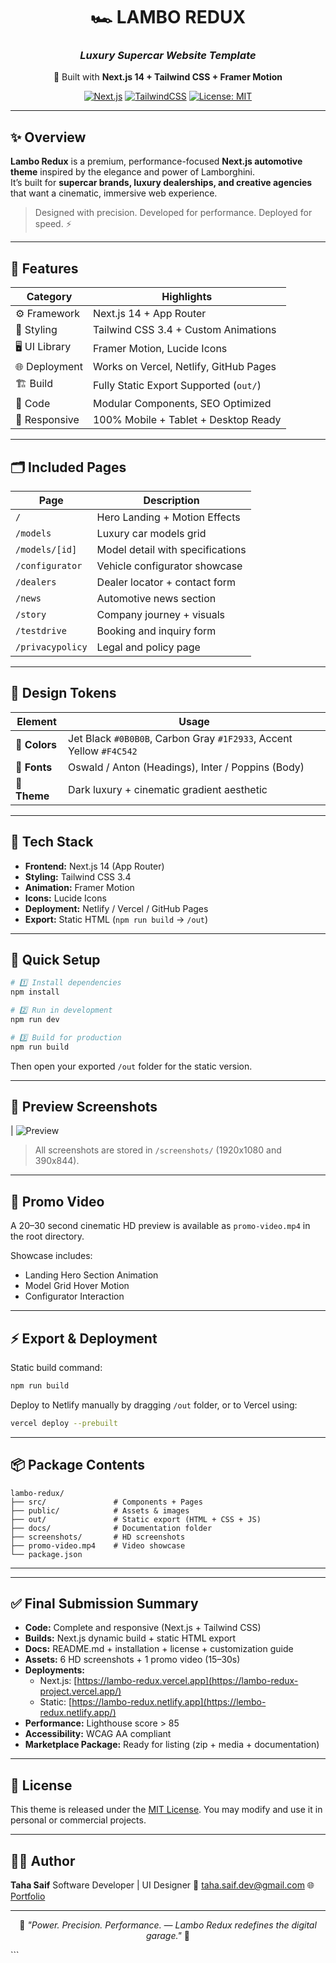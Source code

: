<div align="center">

# 🏎️ **LAMBO REDUX**
### _Luxury Supercar Website Template_

🚀 Built with **Next.js 14 + Tailwind CSS + Framer Motion**

[![Next.js](https://img.shields.io/badge/Next.js-14-black?style=flat&logo=nextdotjs)](https://nextjs.org/)
[![TailwindCSS](https://img.shields.io/badge/TailwindCSS-3.4-blue?style=flat&logo=tailwindcss)](https://tailwindcss.com/)
[![License: MIT](https://img.shields.io/badge/license-MIT-green.svg)](./LICENSE.md)

</div>

---

## ✨ Overview

**Lambo Redux** is a premium, performance-focused **Next.js automotive theme** inspired by the elegance and power of Lamborghini.  
It’s built for **supercar brands, luxury dealerships, and creative agencies** that want a cinematic, immersive web experience.

> Designed with precision. Developed for performance. Deployed for speed. ⚡

---

## 🧩 Features

| Category | Highlights |
|-----------|-------------|
| ⚙️ Framework | Next.js 14 + App Router |
| 🎨 Styling | Tailwind CSS 3.4 + Custom Animations |
| 🖥️ UI Library | Framer Motion, Lucide Icons |
| 🌐 Deployment | Works on Vercel, Netlify, GitHub Pages |
| 🏗️ Build | Fully Static Export Supported (`out/`) |
| 🧱 Code | Modular Components, SEO Optimized |
| 📱 Responsive | 100% Mobile + Tablet + Desktop Ready |

---

## 🗂️ Included Pages

| Page | Description |
|------|--------------|
| `/` | Hero Landing + Motion Effects |
| `/models` | Luxury car models grid |
| `/models/[id]` | Model detail with specifications |
| `/configurator` | Vehicle configurator showcase |
| `/dealers` | Dealer locator + contact form |
| `/news` | Automotive news section |
| `/story` | Company journey + visuals |
| `/testdrive` | Booking and inquiry form |
| `/privacypolicy` | Legal and policy page |

---

## 🧠 Design Tokens

| Element | Usage |
|----------|--------|
| 🎨 **Colors** | Jet Black `#0B0B0B`, Carbon Gray `#1F2933`, Accent Yellow `#F4C542` |
| 🧩 **Fonts** | Oswald / Anton (Headings), Inter / Poppins (Body) |
| 🌌 **Theme** | Dark luxury + cinematic gradient aesthetic |

---

## 🧱 Tech Stack

- **Frontend:** Next.js 14 (App Router)
- **Styling:** Tailwind CSS 3.4
- **Animation:** Framer Motion
- **Icons:** Lucide Icons
- **Deployment:** Netlify / Vercel / GitHub Pages
- **Export:** Static HTML (`npm run build` → `/out`)

---

## 🧰 Quick Setup

```bash
# 1️⃣ Install dependencies
npm install

# 2️⃣ Run in development
npm run dev

# 3️⃣ Build for production
npm run build
````

Then open your exported `/out` folder for the static version.

---

## 📸 Preview Screenshots

| ![Preview](../Screenshots/Hero.png) 

> All screenshots are stored in `/screenshots/` (1920x1080 and 390x844).

---

## 🎥 Promo Video

A 20–30 second cinematic HD preview is available as `promo-video.mp4` in the root directory.

Showcase includes:

* Landing Hero Section Animation
* Model Grid Hover Motion
* Configurator Interaction

---

## ⚡ Export & Deployment

Static build command:

```bash
npm run build
```

Deploy to Netlify manually by dragging `/out` folder,
or to Vercel using:

```bash
vercel deploy --prebuilt
```

---

## 📦 Package Contents

```
lambo-redux/
├── src/               # Components + Pages
├── public/            # Assets & images
├── out/               # Static export (HTML + CSS + JS)
├── docs/              # Documentation folder
├── screenshots/       # HD screenshots
├── promo-video.mp4    # Video showcase
└── package.json
```

---
---

## ✅ Final Submission Summary

- **Code:** Complete and responsive (Next.js + Tailwind CSS)  
- **Builds:** Next.js dynamic build + static HTML export  
- **Docs:** README.md + installation + license + customization guide  
- **Assets:** 6 HD screenshots + 1 promo video (15–30s)  
- **Deployments:**  
  - Next.js: [https://lambo-redux.vercel.app](https://lambo-redux-project.vercel.app/)  
  - Static: [https://lambo-redux.netlify.app](https://lembo-redux.netlify.app/)  
- **Performance:** Lighthouse score > 85  
- **Accessibility:** WCAG AA compliant  
- **Marketplace Package:** Ready for listing (zip + media + documentation)

---
## 🧾 License

This theme is released under the [MIT License](./LICENSE.md).
You may modify and use it in personal or commercial projects.

---

## 🧑‍💻 Author

**Taha Saif**
Software Developer | UI Designer
📧 [taha.saif.dev@gmail.com](mailto:tahasaif454@gmail.com)
🌐 [Portfolio](https://tahaa-portfolio.vercel.app)

---

<div align="center">

🖤 *"Power. Precision. Performance. — Lambo Redux redefines the digital garage."* 🖤

</div>
```
